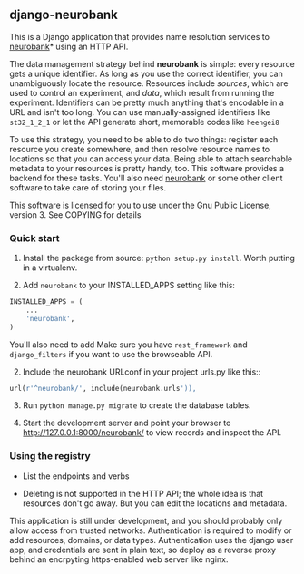
## django-neurobank

This is a Django application that provides name resolution services to [neurobank](https://github.com/melizalab/neurobank)* using an HTTP API.

The data management strategy behind **neurobank** is simple: every resource gets a unique identifier. As long as you use the correct identifier, you can unambiguously locate the resource. Resources include *sources*, which are used to control an experiment, and *data*, which result from running the experiment. Identifiers can be pretty much anything that's encodable in a URL and isn't too long. You can use manually-assigned identifiers like `st32_1_2_1` or let the API generate short, memorable codes like `heengei8`

To use this strategy, you need to be able to do two things: register each resource you create somewhere, and then resolve resource names to locations so that you can access your data. Being able to attach searchable metadata to your resources is pretty handy, too. This software provides a backend for these tasks. You'll also need [neurobank](https://github.com/melizalab/neurobank) or some other client software to take care of storing your files.

This software is licensed for you to use under the Gnu Public License, version 3. See COPYING for details

### Quick start

1. Install the package from source: `python setup.py install`. Worth putting in a virtualenv.

1. Add `neurobank` to your INSTALLED_APPS setting like this:

```python
INSTALLED_APPS = (
    ...
    'neurobank',
)
```

You'll also need to add Make sure you have `rest_framework` and `django_filters` if you want to use the browseable API.

2. Include the neurobank URLconf in your project urls.py like this::

```python
url(r'^neurobank/', include(neurobank.urls')),
```

3. Run `python manage.py migrate` to create the database tables.

4. Start the development server and point your browser to http://127.0.0.1:8000/neurobank/
   to view records and inspect the API.

### Using the registry

- List the endpoints and verbs

- Deleting is not supported in the HTTP API; the whole idea is that resources don't go away. But you can edit the locations and metadata.

This application is still under development, and you should probably only allow access from trusted networks. Authentication is required to modify or add resources, domains, or data types. Authentication uses the django user app, and credentials are sent in plain text, so deploy as a reverse proxy behind an encrpyting
https-enabled web server like nginx.
